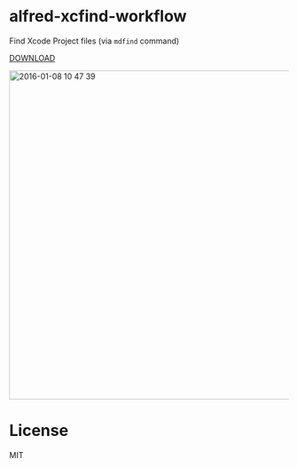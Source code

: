 # alfred-xcfind-workflow
Find Xcode Project files (via `mdfind` command)

[DOWNLOAD](https://github.com/morishin/alfred-xcfind-workflow/releases)

<img width="594" alt="2016-01-08 10 47 39" src="https://cloud.githubusercontent.com/assets/1413408/12188112/8be3a454-b5f5-11e5-9566-dec9d1b76ab8.png">

# License
MIT
